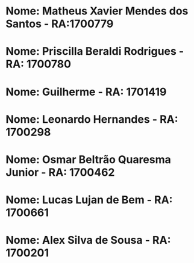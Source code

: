 # Nome: Matheus Xavier Mendes dos Santos - RA:1700779 
# Nome: Priscilla Beraldi Rodrigues - RA: 1700780 
# Nome: Guilherme - RA: 1701419
# Nome: Leonardo Hernandes - RA: 1700298 
# Nome: Osmar Beltrão Quaresma Junior - RA: 1700462 
# Nome: Lucas Lujan de Bem - RA: 1700661
# Nome: Alex Silva de Sousa - RA: 1700201

